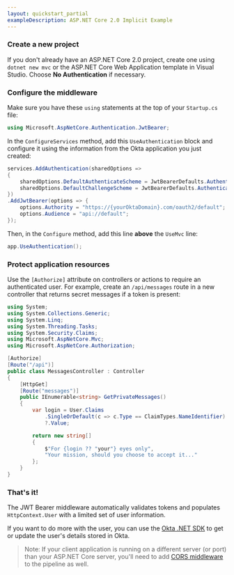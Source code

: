 ```yaml
---
layout: quickstart_partial
exampleDescription: ASP.NET Core 2.0 Implicit Example
---
```


### Create a new project

If you don't already have an ASP.NET Core 2.0 project, create one using `dotnet new mvc` or the ASP.NET Core Web Application template in Visual Studio. Choose **No Authentication** if necessary.


### Configure the middleware

Make sure you have these `using` statements at the top of your `Startup.cs` file:

```csharp
using Microsoft.AspNetCore.Authentication.JwtBearer;

```

In the `ConfigureServices` method, add this `UseAuthentication` block and configure it using the information from the Okta application you just created:

```csharp
services.AddAuthentication(sharedOptions =>
{
    sharedOptions.DefaultAuthenticateScheme = JwtBearerDefaults.AuthenticationScheme;
    sharedOptions.DefaultChallengeScheme = JwtBearerDefaults.AuthenticationScheme;
})
.AddJwtBearer(options => {
    options.Authority = "https://{yourOktaDomain}.com/oauth2/default";
    options.Audience = "api://default";
});
```

Then, in the `Configure` method, add this line **above** the `UseMvc` line:

```csharp
app.UseAuthentication();
```

### Protect application resources

Use the `[Authorize]` attribute on controllers or actions to require an authenticated user. For example, create an `/api/messages` route in a new controller that returns secret messages if a token is present:

```csharp
using System;
using System.Collections.Generic;
using System.Linq;
using System.Threading.Tasks;
using System.Security.Claims;
using Microsoft.AspNetCore.Mvc;
using Microsoft.AspNetCore.Authorization;

[Authorize]
[Route("/api")]
public class MessagesController : Controller
{
    [HttpGet]
    [Route("messages")]
    public IEnumerable<string> GetPrivateMessages()
    {
        var login = User.Claims
            .SingleOrDefault(c => c.Type == ClaimTypes.NameIdentifier)
            ?.Value;

        return new string[]
        {
            $"For {login ?? "your"} eyes only",
            "Your mission, should you choose to accept it..."
        };
    }
}
```

### That's it!

The JWT Bearer middleware automatically validates tokens and populates `HttpContext.User` with a limited set of user information.

If you want to do more with the user, you can use the [Okta .NET SDK](https://github.com/okta/okta-sdk-dotnet) to get or update the user's details stored in Okta.

> Note: If your client application is running on a different server (or port) than your ASP.NET Core server, you'll need to add [CORS middleware](https://docs.microsoft.com/en-us/aspnet/core/security/cors) to the pipeline as well. 
